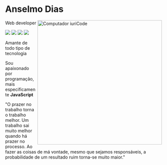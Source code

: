 <h1>Anselmo Dias</h1>
<img src="https://github.com/user-attachments/assets/c9c70b68-4e78-49c7-a3e1-9caad7410cb5" min-width="400px" max-width="400px" width="400px" align="right" alt="Computador iuriCode">

Web developer


<p align="left">
  <a href="mailto:anselmodias1617@gmail.com" alt="Gmail">
  <img src="https://img.shields.io/badge/-Gmail-0288d1?style=flat-square&labelColor=0288d1&logo=gmail&logoColor=white&link=LINK-DO-SEU-EMAIL" /></a>

  <a href="https://www.linkedin.com/in/anselmo-dias-73a990231" alt="Linkedin">
  <img src="https://img.shields.io/badge/-Linkedin-0288d1?style=flat-square&logo=Linkedin&logoColor=white&link=LINK-DO-SEU-LINKEDIN" /></a>

  <a href="https://api.whatsapp.com/send?phone=5579981057602&" alt="WhatsApp">
  <img src="https://img.shields.io/badge/-WhatsApp-0288d1?style=flat-square&labelColor=0288d1&logo=whatsapp&logoColor=white&link=API-DO-SEU-WHATSAPP"/></a>

  <a href="https://www.instagram.com/_anselmo.dev/" alt="Instagram">
  <img src="https://img.shields.io/badge/-Instagram-0288d1?style=flat-square&labelColor=0288d1&logo=instagram&logoColor=white&link=LINK-DO-SEU-INSTAGRAM"/></a>
</p>  

<p> Amante de todo tipo de tecnologia </p>
<p>Sou apaixonado por programação, mais especificamente <strong>JavaScript</strong></p>

<p align="left"> "O prazer no trabalho torna o trabalho melhor. Um trabalho sai muito melhor quando há prazer no processo. Ao fazer as coisas de má vontade, mesmo que sejamos responsáveis, a probabilidade de um resultado ruim torna-se muito maior."</p>
